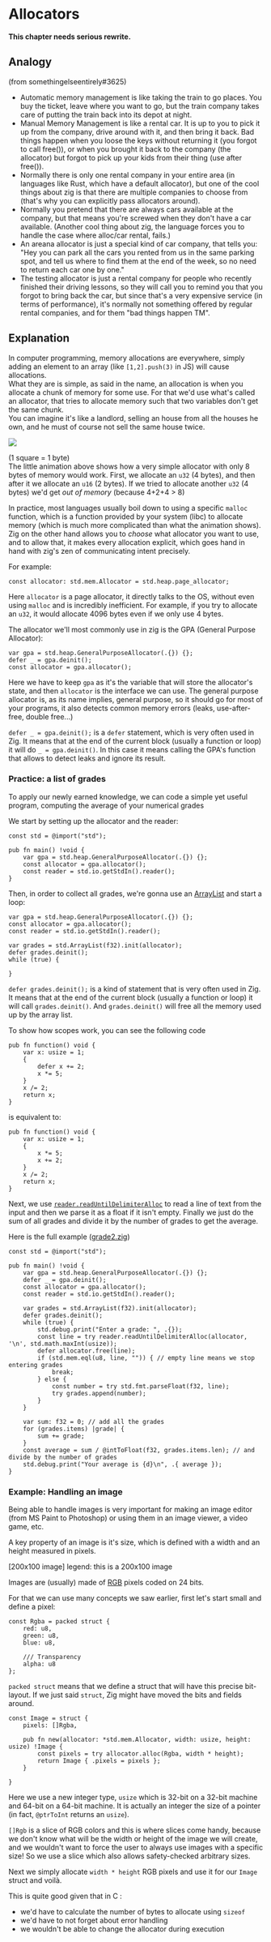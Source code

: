 # Allocators

**This chapter needs serious rewrite.**

## Analogy

(from somethingelseentirely#3625)

* Automatic memory management is like taking the train to go places. You buy the ticket, leave where you want to go, but the train company takes care of putting the train back into its depot at night.
* Manual Memory Management is like a rental car. It is up to you to pick it up from the company, drive around with it, and then bring it back.
  Bad things happen when you loose the keys without returning it (you forgot to call free()), or when you brought it back to the company (the allocator) but forgot to pick up your kids from their thing (use after free()).
* Normally there is only one rental company in your entire area (in languages like Rust, which have a default allocator), but one of the cool things about zig is that there are multiple companies to choose from (that's why you can explicitly pass allocators around).
* Normally you pretend that there are always cars available at the company, but that means you're screwed when they don't have a car available. (Another cool thing about zig, the language forces you to handle the case where alloc/car rental, fails.)
* An areana allocator is just a special kind of car company, that tells you: "Hey you can park all the cars you rented from us in the same parking spot, and tell us where to find them at the end of the week, so no need to return each car one by one."
* The testing allocator is just a rental company for people who recently finished their driving lessons, so they will call you to remind you that you forgot to bring back the car, but since that's a very expensive service (in terms of performance), it's normally not something offered by regular rental companies, and for them "bad things happen TM". 

## Explanation

In computer programming, memory allocations are everywhere, simply adding an element to an array
(like `[1,2].push(3)` in JS) will cause allocations.  
What they are is simple, as said in the name, an allocation is when you allocate a chunk of memory
for some use. For that we'd use what's called an allocator, that tries to allocate memory such that two
variables don't get the same chunk.  
You can imagine it's like a landlord, selling an house from all the houses he own, and he must of course not sell
the same house twice.

<img src="anim1.svg" style="max-width: 400px"></img>

(1 square = 1 byte)  
The little animation above shows how a very simple allocator with only 8 bytes of memory would work.
First, we allocate an `u32` (4 bytes), and then after it we allocate an `u16` (2 bytes).
If we tried to allocate another `u32` (4 bytes) we'd get *out of memory* (because 4+2+4 > 8)

In practice, most languages usually boil down to using a specific `malloc` function, which is a function provided
by your system (libc) to allocate memory (which is much more complicated than what the animation shows).  
Zig on the other hand allows you to *choose* what allocator you want to use, and to allow that, it makes
every allocation explicit, which goes hand in hand with zig's zen of communicating intent precisely.

For example:

```zig
const allocator: std.mem.Allocator = std.heap.page_allocator;
```

Here `allocator` is a page allocator, it directly talks to the OS, without even using `malloc` and is incredibly
inefficient.
For example, if you try to allocate an `u32`, it would allocate 4096 bytes even if we only use 4 bytes.

The allocator we'll most commonly use in zig is the GPA (General Purpose Allocator):

```zig
var gpa = std.heap.GeneralPurposeAllocator(.{}) {};
defer _ = gpa.deinit();
const allocator = gpa.allocator();
```

Here we have to keep `gpa` as it's the variable that will store the allocator's state, and then
`allocator` is the interface we can use.
The general purpose allocator is, as its name implies, general purpose, so it should go for most
of your programs, it also detects common memory errors (leaks, use-after-free, double free...)

`defer _ = gpa.deinit();` is a `defer` statement, which is very often used in Zig. It means that at the
end of the current block (usually a function or loop) it will do `_ = gpa.deinit()`. In this case it means
calling the GPA's function that allows to detect leaks and ignore its result.

### Practice: a list of grades

To apply our newly earned knowledge, we can code a simple yet useful program, computing the average
of your numerical grades

We start by setting up the allocator and the reader:

```zig
const std = @import("std");

pub fn main() !void {
    var gpa = std.heap.GeneralPurposeAllocator(.{}) {};
    const allocator = gpa.allocator();
    const reader = std.io.getStdIn().reader();
}
```

Then, in order to collect all grades, we're gonna use an [ArrayList](https://github.com/ziglang/zig/blob/master/lib/std/array_list.zig#L17) and start a loop:

```zig
var gpa = std.heap.GeneralPurposeAllocator(.{}) {};
const allocator = gpa.allocator();
const reader = std.io.getStdIn().reader();

var grades = std.ArrayList(f32).init(allocator);
defer grades.deinit();
while (true) {

}
```

`defer grades.deinit();` is a kind of statement that is very often used in Zig. It means that at the
end of the current block (usually a function or loop) it will call `grades.deinit()`. And `grades.deinit()`
will free all the memory used up by the array list.

<div class="box-information">

To show how scopes work, you can see the following code

```zig
pub fn function() void {
    var x: usize = 1;
    {
        defer x += 2;
        x *= 5;
    }
    x /= 2;
    return x;
}
```

is equivalent to:

```zig
pub fn function() void {
    var x: usize = 1;
    {
        x *= 5;
        x += 2;
    }
    x /= 2;
    return x;
}
```

</div>

Next, we use [`reader.readUntilDelimiterAlloc`](https://github.com/ziglang/zig/blob/master/lib/std/io/reader.zig#L124)
to read a line of text from the input and then we parse it as a float if it isn't empty.
Finally we just do the sum of all grades and divide it by the number of grades to get the average.

Here is the full example ([grade2.zig](examples/grade2.zig))

```zig
const std = @import("std");

pub fn main() !void {
    var gpa = std.heap.GeneralPurposeAllocator(.{}) {};
    defer _ = gpa.deinit();
    const allocator = gpa.allocator();
    const reader = std.io.getStdIn().reader();

    var grades = std.ArrayList(f32).init(allocator);
    defer grades.deinit();
    while (true) {
        std.debug.print("Enter a grade: ", .{});
        const line = try reader.readUntilDelimiterAlloc(allocator, '\n', std.math.maxInt(usize));
        defer allocator.free(line);
        if (std.mem.eql(u8, line, "")) { // empty line means we stop entering grades
            break;
        } else {
            const number = try std.fmt.parseFloat(f32, line);
            try grades.append(number);
        }
    }

    var sum: f32 = 0; // add all the grades
    for (grades.items) |grade| {
        sum += grade;
    }
    const average = sum / @intToFloat(f32, grades.items.len); // and divide by the number of grades
    std.debug.print("Your average is {d}\n", .{ average });
}
```

### Example: Handling an image

Being able to handle images is very important for making an image editor (from MS Paint to Photoshop)
or using them in an image viewer, a video game, etc.

A key property of an image is it's size, which is defined with a width and an height measured in
pixels.

[200x100 image]
legend: this is a 200x100 image

Images are (usually) made of [RGB](https://en.wikipedia.org/wiki/RGB_color_model) pixels coded on
24 bits.

For that we can use many concepts we saw earlier, first let's start small and define a pixel:

```zig
const Rgba = packed struct {
    red: u8,
    green: u8,
    blue: u8,

    /// Transparency
    alpha: u8
};
```

`packed struct` means that we define a struct that will have this precise bit-layout. If we just said
`struct`, Zig might have moved the bits and fields around.

```zig
const Image = struct {
    pixels: []Rgba,

    pub fn new(allocator: *std.mem.Allocator, width: usize, height: usize) !Image {
        const pixels = try allocator.alloc(Rgba, width * height);
        return Image { .pixels = pixels };
    }

}
```

Here we use a new integer type, `usize` which is 32-bit on a 32-bit machine and 64-bit on a 64-bit machine.
It is actually an integer the size of a pointer (in fact, `@ptrToInt` returns an `usize`).

`[]Rgb` is a slice of RGB colors and this is where slices come handy, because we don't know what will be
the width or height of the image we will create, and we wouldn't want to force the user to always use
images with a specific size! So we use a slice which also allows safety-checked arbitrary sizes.

Next we simply allocate `width * height` RGB pixels and use it for our `Image` struct and voilà.

This is quite good given that in C :

- we'd have to calculate the number of bytes to allocate using `sizeof`
- we'd have to not forget about error handling
- we wouldn't be able to change the allocator during execution
